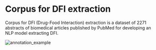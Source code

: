 # Corpus for DFI extraction

Corpus for DFI (Drug-Food Interaction) extraction is a dataset of 2271 abstracts of biomedical articles published by PubMed for developing an NLP model extracting DFI.

![annotation_example](https://user-images.githubusercontent.com/75958220/104395745-c1321780-558c-11eb-9121-2fa7895c56ff.png&s=200)

